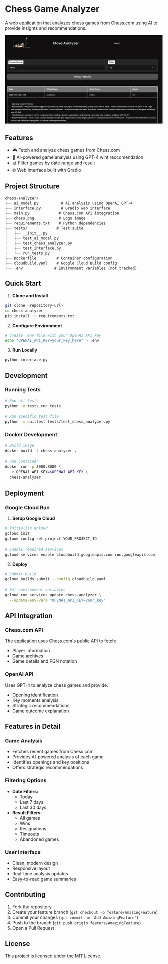# Chess Game Analyzer

A web application that analyzes chess games from Chess.com using AI to provide insights and recommendations.

![chessmover.png](chessmover.png)


## Features

- 🎮 Fetch and analyze chess games from Chess.com
- 🤖 AI-powered game analysis using GPT-4 wiht reccomendation
- 📊 Filter games by date range and result
- 🌐 Web interface built with Gradio


## Project Structure

```
chess-analyzer/
├── ai_model.py          # AI analysis using OpenAI GPT-4
├── interface.py         # Gradio web interface
├── main.py             # Chess.com API integration
├── chess.png           # Logo image
├── requirements.txt    # Python dependencies
├── tests/             # Test suite
│   ├── __init__.py
│   ├── test_ai_model.py
│   ├── test_chess_analyzer.py
│   ├── test_interface.py
│   └── run_tests.py
├── Dockerfile         # Container configuration
├── cloudbuild.yaml    # Google Cloud Build config
└── .env              # Environment variables (not tracked)
```

## Quick Start

1. **Clone and Install**
```bash
git clone <repository-url>
cd chess-analyzer
pip install -r requirements.txt
```

2. **Configure Environment**
```bash
# Create .env file with your OpenAI API key
echo "OPENAI_API_KEY=your_key_here" > .env
```

3. **Run Locally**
```bash
python interface.py
```

## Development

### Running Tests
```bash
# Run all tests
python -m tests.run_tests

# Run specific test file
python -m unittest tests/test_chess_analyzer.py
```

### Docker Development
```bash
# Build image
docker build -t chess-analyzer .

# Run container
docker run -p 8080:8080 \
  -e OPENAI_API_KEY=$OPENAI_API_KEY \
  chess-analyzer
```

## Deployment

### Google Cloud Run

1. **Setup Google Cloud**
```bash
# Initialize gcloud
gcloud init
gcloud config set project YOUR_PROJECT_ID

# Enable required services
gcloud services enable cloudbuild.googleapis.com run.googleapis.com
```

2. **Deploy**
```bash
# Submit build
gcloud builds submit --config cloudbuild.yaml

# Set environment variables
gcloud run services update chess-analyzer \
  --update-env-vars "OPENAI_API_KEY=your_key"
```

## API Integration

### Chess.com API
The application uses Chess.com's public API to fetch:
- Player information
- Game archives
- Game details and PGN notation

### OpenAI API
Uses GPT-4 to analyze chess games and provide:
- Opening identification
- Key moments analysis
- Strategic recommendations
- Game outcome explanation

## Features in Detail

### Game Analysis
- Fetches recent games from Chess.com
- Provides AI-powered analysis of each game
- Identifies openings and key positions
- Offers strategic recommendations

### Filtering Options
- **Date Filters:**
  - Today
  - Last 7 days
  - Last 30 days
- **Result Filters:**
  - All games
  - Wins
  - Resignations
  - Timeouts
  - Abandoned games

### User Interface
- Clean, modern design
- Responsive layout
- Real-time analysis updates
- Easy-to-read game summaries

## Contributing

1. Fork the repository
2. Create your feature branch (`git checkout -b feature/AmazingFeature`)
3. Commit your changes (`git commit -m 'Add AmazingFeature'`)
4. Push to the branch (`git push origin feature/AmazingFeature`)
5. Open a Pull Request

## License

This project is licensed under the MIT License.

